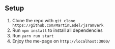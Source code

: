 ## Setup

1. Clone the repo with `git clone https://github.com/MartinLedel/jsramverk`
2. Run `npm install` to install all dependencies
3. Run `yarn run start`
3. Enjoy the me-page on `http://localhost:3000/`
